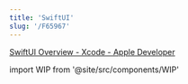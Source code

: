 ```yaml
---
title: 'SwiftUI'
slug: '/F65967'
---
```


[SwiftUI Overview - Xcode - Apple Developer](https://developer.apple.com/xcode/swiftui/)

import WIP from '@site/src/components/WIP'

<WIP />
